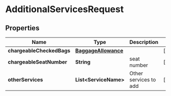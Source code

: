 

# AdditionalServicesRequest


## Properties

| Name | Type | Description | Notes |
|------------ | ------------- | ------------- | -------------|
|**chargeableCheckedBags** | [**BaggageAllowance**](BaggageAllowance.md) |  |  [optional] |
|**chargeableSeatNumber** | **String** | seat number |  [optional] |
|**otherServices** | **List&lt;ServiceName&gt;** | Other services to add |  [optional] |



